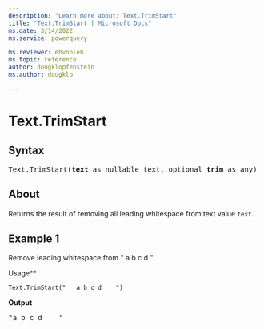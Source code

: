 ```yaml
---
description: "Learn more about: Text.TrimStart"
title: "Text.TrimStart | Microsoft Docs"
ms.date: 3/14/2022
ms.service: powerquery

ms.reviewer: ehvonleh
ms.topic: reference
author: dougklopfenstein
ms.author: dougklo

---
```

# Text.TrimStart

## Syntax

<pre>
Text.TrimStart(<b>text</b> as nullable text, optional <b>trim</b> as any) as nullable text
</pre>
  
## About

Returns the result of removing all leading whitespace from text value `text`.

## Example 1

Remove leading whitespace from " a b c d ".

Usage**

```powerquery-m
Text.TrimStart("   a b c d    ")
```

**Output**

<pre>
"a b c d    "
</pre>

